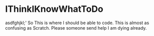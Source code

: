 # IThinkIKnowWhatToDo
asdfghjkl;'
So This is where I should be able to code.  This is almost as confusing as Scratch.  Please someone send help I am dying already.
